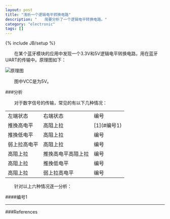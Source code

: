 ```yaml
---
layout: post
title: "浅析一个逻辑电平转换电路"
description: "　　简要分析了一个逻辑电平转换电路。"
category: "electronic"
tags: []
---
```

{% include JB/setup %}

　　在某个蓝牙模块的应用中发现一个3.3V和5V逻辑电平转换电路，用在蓝牙UART的传输中。原理图如下：

![原理图]({{site.img_path}}/voltage_translator_schematic.png)

　　图中VCC是为5V。

###分析

　　对于数字信号的传输，常见的有以下几种情况：

<table class="table table-bordered table-striped table-condensed">
 <tr>
  <td>左端状态</td><td>右端状态</td><td>编号</td>
 </tr>
 <tr>
  <td>推挽高电平</td><td>高阻上拉</td><td>[1](#编号1)</td>
 </tr>
 <tr>
  <td>推挽低电平</td><td>高阻上拉</td><td>编号</td>
 </tr>
 <tr>
  <td>弱上拉高电平</td><td>高阻上拉</td><td>编号</td>
 </tr>
 <tr>
  <td>高阻上拉</td><td>推挽高电平高阻上拉</td><td>编号</td>
 </tr>
 <tr>
  <td>高阻上拉</td><td>推挽低电平</td><td>编号</td>
 </tr>
 <tr>
  <td>高阻上拉</td><td>弱上拉高电平</td><td>编号</td>
 </tr>
</table>

　　针对以上六种情况逐一分析：

####编号1

-------------------------------------------

###References


